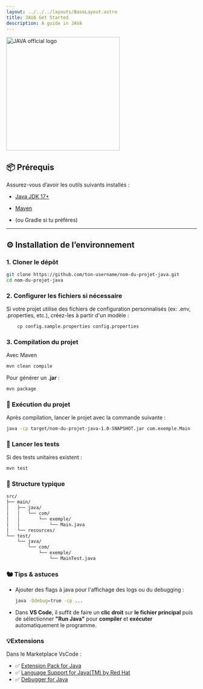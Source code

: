 ```yaml
---
layout: ../../../layouts/BaseLayout.astro
title: JAVA Get Started
description: A guide in JAVA
---
```

<img src="/thotify/logos_officials/java.png" alt="JAVA official logo " title="Cycle de vie DS" style="width: 300px;">


## 📦 Prérequis

Assurez-vous d’avoir les outils suivants installés :

- <a href="https://www.oracle.com/java/technologies/downloads/" target="_blank">Java JDK 17+</a>
- <a href="https://maven.apache.org/" target="_blank">Maven</a>

- (ou Gradle si tu préfères)

---

## ⚙️ Installation de l’environnement

### 1. Cloner le dépôt

```bash
git clone https://github.com/ton-username/nom-du-projet-java.git
cd nom-du-projet-java
```

### 2. Configurer les fichiers si nécessaire
Si votre projet utilise des fichiers de configuration personnalisés (ex: .env, .properties, etc.), créez-les à partir d'un modèle :

```bash
	cp config.sample.properties config.properties
```

### 3. Compilation du projet
Avec Maven
```bash
mvn clean compile
```
Pour générer un **.jar** :

```bash
mvn package
```

### 🚀 Exécution du projet

Après compilation, lancer le projet avec la commande suivante :

```bash
java -cp target/nom-du-projet-java-1.0-SNAPSHOT.jar com.exemple.Main
```
### 🧪 Lancer les tests
Si des tests unitaires existent :

```bash
mvn test
```
### 📁 Structure typique

```bash
src/
├── main/
│   ├── java/
│   │   └── com/
│   │       └── exemple/
│   │           └── Main.java
│   └── resources/
└── test/
    └── java/
        └── com/
            └── exemple/
                └── MainTest.java
```
### 🐿️ Tips & astuces
- Ajouter des flags à java pour l'affichage des logs ou du debugging :
    ```bash
    java -Ddebug=true -cp ...
    ```
- Dans **VS Code**, il suffit de faire un **clic droit** sur **le fichier principal** puis de sélectionner **"Run Java"** pour **compiler** et **exécuter** automatiquement le programme.


### 💡Extensions 

Dans le Marketplace VsCode :

- ✅  <a href="https://marketplace.visualstudio.com/items?itemName=vscjava.vscode-java-pack" target="_blank">Extension Pack for Java</a> 
- ✅  <a href="https://marketplace.visualstudio.com/items?itemName=redhat.java" target="_blank">Language Support for Java(TM) by Red Hat</a> 
- ✅  <a href="https://marketplace.visualstudio.com/items?itemName=vscjava.vscode-java-debug" target="_blank">Debugger for Java</a> 
